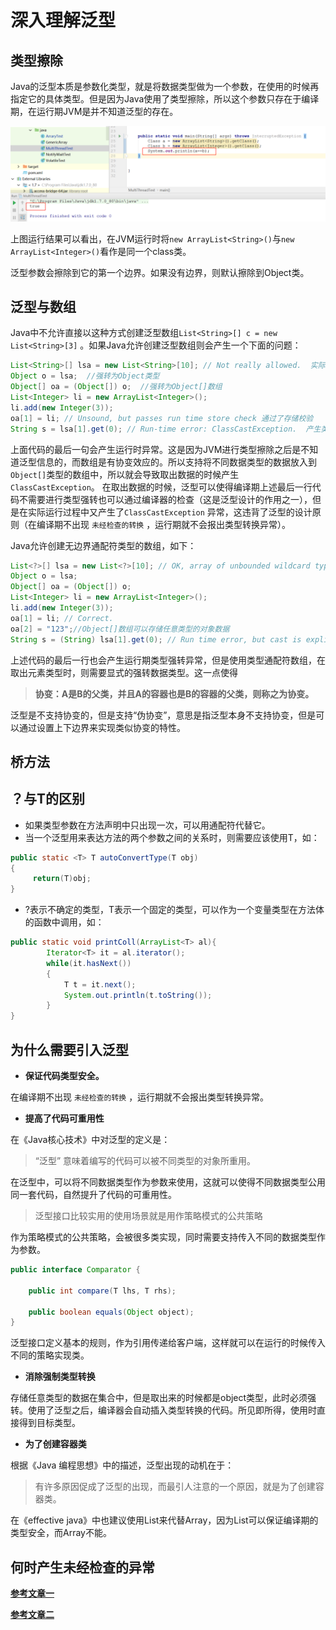 # 深入理解泛型

## 类型擦除

Java的泛型本质是参数化类型，就是将数据类型做为一个参数，在使用的时候再指定它的具体类型。但是因为Java使用了类型擦除，所以这个参数只存在于编译期，在运行期JVM是并不知道泛型的存在。

![](Pic/微信截图_20180404211042.png)

上图运行结果可以看出，在JVM运行时将`new ArrayList<String>()`与`new ArrayList<Integer>()`看作是同一个class类。 

泛型参数会擦除到它的第一个边界。如果没有边界，则默认擦除到Object类。

## 泛型与数组

Java中不允许直接以这种方式创建泛型数组`List<String>[] c = new List<String>[3]` 。如果Java允许创建泛型数组则会产生一个下面的问题：

```java
List<String>[] lsa = new List<String>[10]; // Not really allowed.  实际上是不允许的
Object o = lsa;  //强转为Object类型
Object[] oa = (Object[]) o;  //强转为Object[]数组
List<Integer> li = new ArrayList<Integer>();  
li.add(new Integer(3));  
oa[1] = li; // Unsound, but passes run time store check 通过了存储校验  
String s = lsa[1].get(0); // Run-time error: ClassCastException.  产生类型强转异常
```

上面代码的最后一句会产生运行时异常。这是因为JVM进行类型擦除之后是不知道泛型信息的，而数组是有协变效应的。所以支持将不同数据类型的数据放入到`Object[]`类型的数组中，所以就会导致取出数据的时候产生`ClassCastException`。 在取出数据的时候，泛型可以使得编译期上述最后一行代码不需要进行类型强转也可以通过编译器的检查（这是泛型设计的作用之一），但是在实际运行过程中又产生了`ClassCastException` 异常，这违背了泛型的设计原则（在编译期不出现 `未经检查的转换` ，运行期就不会报出类型转换异常）。

Java允许创建无边界通配符类型的数组，如下：

```java
List<?>[] lsa = new List<?>[10]; // OK, array of unbounded wildcard type. 
Object o = lsa;
Object[] oa = (Object[]) o;
List<Integer> li = new ArrayList<Integer>();
li.add(new Integer(3));
oa[1] = li; // Correct. 
oa[2] = "123";//Object[]数组可以存储任意类型的对象数据
String s = (String) lsa[1].get(0); // Run time error, but cast is explicit. 
```

上述代码的最后一行也会产生运行期类型强转异常，但是使用类型通配符数组，在取出元素类型时，则需要显式的强转数据类型。这一点使得

> **协变：A是B的父类，并且A的容器也是B的容器的父类，则称之为协变。**

泛型是不支持协变的，但是支持“伪协变”，意思是指泛型本身不支持协变，但是可以通过设置上下边界来实现类似协变的特性。

## 桥方法



## ？与T的区别

- 如果类型参数在方法声明中只出现一次，可以用通配符代替它。
- 当一个泛型用来表达方法的两个参数之间的关系时，则需要应该使用T，如：

```java
public static <T> T autoConvertType(T obj)
{
     return(T)obj;
}
```

- ?表示不确定的类型，T表示一个固定的类型，可以作为一个变量类型在方法体的函数中调用，如：

```java
public static void printColl(ArrayList<T> al){  
        Iterator<T> it = al.iterator();  
        while(it.hasNext())  
        {  
            T t = it.next();  
            System.out.println(t.toString());  
        }  
}
```

## 为什么需要引入泛型

- **保证代码类型安全。**


在编译期不出现 `未经检查的转换` ，运行期就不会报出类型转换异常。

- **提高了代码可重用性**

在《Java核心技术》中对泛型的定义是：

> “泛型” 意味着编写的代码可以被不同类型的对象所重用。

在泛型中，可以将不同数据类型作为参数来使用，这就可以使得不同数据类型公用同一套代码，自然提升了代码的可重用性。

> 泛型接口比较实用的使用场景就是用作策略模式的公共策略

作为策略模式的公共策略，会被很多类实现，同时需要支持传入不同的数据类型作为参数。

```java
public interface Comparator {

    public int compare(T lhs, T rhs);

    public boolean equals(Object object);
}
```

泛型接口定义基本的规则，作为引用传递给客户端，这样就可以在运行的时候传入不同的策略实现类。

- **消除强制类型转换**


存储任意类型的数据在集合中，但是取出来的时候都是object类型，此时必须强转。使用了泛型之后，编译器会自动插入类型转换的代码。所见即所得，使用时直接得到目标类型。

- **为了创建容器类**

根据《Java 编程思想》中的描述，泛型出现的动机在于：

> 有许多原因促成了泛型的出现，而最引人注意的一个原因，就是为了创建容器类。

在《effective java》中也建议使用List来代替Array，因为List可以保证编译期的类型安全，而Array不能。

## 何时产生未经检查的异常



[**参考文章一**](https://segmentfault.com/a/1190000005337789)

[**参考文章二**](https://juejin.im/entry/584abdff61ff4b0058d50547#%E6%B3%9B%E5%9E%8B%E7%9A%84%E7%B1%BB%E5%9E%8B%E6%93%A6%E9%99%A4) 